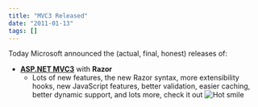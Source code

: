 ```yaml
---
title: "MVC3 Released"
date: "2011-01-13"
tags: []
---
```


Today Microsoft announced the (actual, final, honest) releases of:

  * [**ASP.NET MVC3**](http://www.asp.net/mvc) with **Razor**
    * Lots of new features, the new Razor syntax, more extensibility hooks, new JavaScript features, better validation, easier caching, better dynamic support, and lots more, check it out ![Hot smile](/blog/image.axd?picture=wlEmoticon-hotsmile.png)

